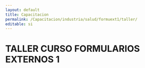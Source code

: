 ```yaml
---
layout: default
title: Capacitacion
permalink: /Capacitacion/industria/salud/formuext1/taller/
editable: si
---
```


# TALLER CURSO FORMULARIOS EXTERNOS 1

